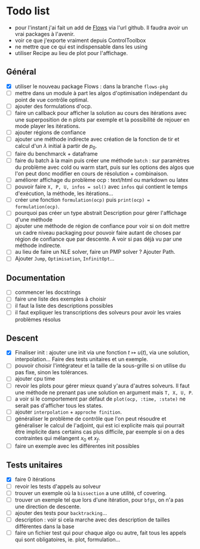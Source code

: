 # Todo list

* pour l'instant j'ai fait un add de [Flows](https://github.com/control-toolbox/Flows.jl) via l'url github. Il faudra avoir un vrai packages à l'avenir.
* voir ce que j'exporte vraiment depuis ControlToolbox
* ne mettre que ce qui est indispensable dans les using
* utiliser Recipe au lieu de plot pour l'affichage.

## Général

- [x] utiliser le nouveau package Flows : dans la branche `flows-pkg`
- [ ] mettre dans un module à part les algos d'optimisation indépendant du point de vue contrôle optimal.
- [ ] ajouter des formulations d'ocp.
- [ ] faire un callback pour afficher la solution au cours des itérations avec une superposition de n plots par exemple et la possibilité de rejouer en mode player les itérations.
- [ ] ajouter régions de confiance
- [ ] ajouter une méthode indirecte avec création de la fonction de tir et calcul d'un $\lambda$ initial à partir de $p_0$. 
- [ ] faire du benchmarck + dataframe
- [ ] faire du batch à la main puis créer une méthode `batch` : sur paramètres du problème avec cold ou warm start, puis sur les options des algos que l'on peut donc modifier en cours de résolution + combinaison. 
- [ ] améliorer affichage du problème ocp : text/html ou markdown ou latex
- [ ] pouvoir faire `X, P, U, infos = sol()` avec `infos` qui contient le temps d'exécution, la méthode, les itérations...
- [ ] créer une fonction `formulation(ocp)` puis `print(ocp) = formulation(ocp)`.
- [ ] pourquoi pas créer un type abstrait Description pour gérer l'affichage d'une méthode
- [ ] ajouter une méthode de région de confiance pour voir si on doit mettre un cadre niveau packaging pour pouvoir faire autant de choses par région de confiance que par descente. A voir si pas déjà vu par une méthode indirecte.
- [ ] au lieu de faire un NLE solver, faire un PMP solver ? Ajouter Path.
- [ ] Ajouter `Jump`, `Optimisation`, `InfinitOpt`...

## Documentation

- [ ] commencer les docstrings
- [ ] faire une liste des exemples à choisir
- [ ] il faut la liste des descriptions possibles
- [ ] il faut expliquer les transcriptions des solveurs pour avoir les vraies problèmes résolus

## Descent

- [x] Finaliser init : ajouter une init via une fonction $t \mapsto u(t)$, via une solution, interpolation... Faire des tests unitaires et un exemple.
- [ ] pouvoir choisir l'intégrateur et la taille de la sous-grille si on utilise du pas fixe, sinon les tolérances.
- [ ] ajouter cpu time
- [ ] revoir les plots pour gérer mieux quand y'aura d'autres solveurs. Il faut une méthode ne prenant pas une solution en argument mais `T, X, U, P`.
- [ ] a voir si le comportement par défaut de `plot(ocp, :time, :state)` ne serait pas d'afficher tous les states.
- [ ] ajouter `interpolation` + `approche finition`.
- [ ] généraliser le problème de contrôle que l'on peut résoudre et généraliser le calcul de l'adjoint, qui est ici explicite mais qui pourrait être implicite dans certains cas plus difficile, par exemple si on a des contraintes qui mélangent $x_0$ et $x_f$. 
- [ ] faire un exemple avec les différentes init possibles

## Tests unitaires

- [x] faire 0 itérations
- [ ] revoir les tests d'appels au solveur
- [ ] trouver un exemple où la `bissection` a une utilité, cf covering.
- [ ] trouver un exemple tel que lors d'une itération, pour `bfgs`, on n'a pas une direction de descente.
- [ ] ajouter des tests pour `backtracking`...
- [ ] description : voir si cela marche avec des description de tailles différentes dans la base
- [ ] faire un fichier test qui pour chaque algo ou autre, fait tous les appels qui sont obligatoires, ie. plot, formulation...